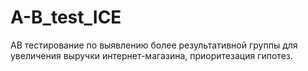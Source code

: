 # A-B_test_ICE
АВ тестирование по выявлению более результативной группы для увеличения выручки интернет-магазина, приоритезация гипотез. 
